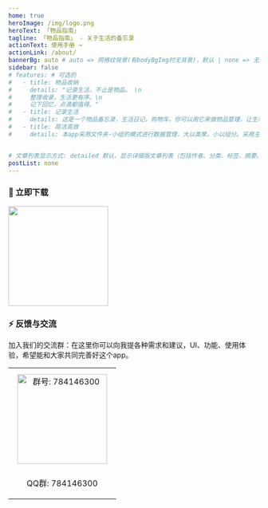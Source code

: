 ```yaml
---
home: true
heroImage: /img/logo.png
heroText: 「物品指南」
tagline: 「物品指南」 - 关于生活的备忘录
actionText: 使用手册 →
actionLink: /about/
bannerBg: auto # auto => 网格纹背景(有bodyBgImg时无背景)，默认 | none => 无 | '大图地址' | background: 自定义背景样式       提示：如发现文本颜色不适应你的背景时可以到palette.styl修改$bannerTextColor变量
sidebar: false
# features: # 可选的
#   - title: 物品收纳
#     details: "记录生活，不止是物品。 \n
#     整理收录，生活更有序。\n  
#     记下回忆，点滴都值得。"
#   - title: 记录生活
#     details: 这是一个物品备忘录，生活日记，购物车。你可以用它来做物品管理，让生活更有序，记录你想记录的一切。
#   - title: 简洁高效
#     details: 本app采用文件夹-小组的模式进行数据管理，大以类聚，小以组分。采用主体+记录的形式，汇总收录各种信息。


# 文章列表显示方式: detailed 默认，显示详细版文章列表（包括作者、分类、标签、摘要、分页等）| simple => 显示简约版文章列表（仅标题和日期）| none 不显示文章列表
postList: none
---
```


<style>
.become-sponsor {
  padding: 8px 20px;
  display: inline-block;
  color: #11a8cd;
  border-radius: 30px;
  box-sizing: border-box;
  border: 1px solid #11a8cd;
}

</style>

### 📱 立即下载


<a href="https://apps.apple.com/cn/app/%E7%89%A9%E5%93%81%E6%8C%87%E5%8D%97-%E5%85%B3%E4%BA%8E%E7%94%9F%E6%B4%BB%E7%9A%84%E5%A4%87%E5%BF%98%E5%BD%95/id1585221053?platform=iphone"  target="_blank"><img src="/img/png/appStore.png" style="width:200px"></a>


### ⚡ 反馈与交流

加入我们的交流群：在这里你可以向我提各种需求和建议，UI、功能、使用体验，希望能和大家共同完善好这个app。

<table>
  <tbody>
    <tr>
      <td align="center" valign="middle">
        <img :src="$withBase('/img/qrcode/qq.png')" alt="群号: 784146300" class="no-zoom" style="width:180px;margin: 10px;">
        <p>QQ群: 784146300</p>
      </td>
    </tr>
  </tbody>
</table>

